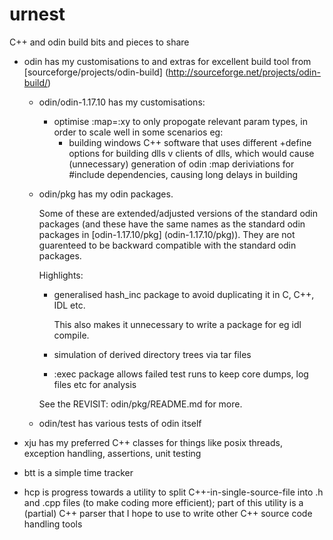 urnest
======

C++ and odin build bits and pieces to share

-   odin has my customisations to and extras for excellent build tool
    from [sourceforge/projects/odin-build] 
    (http://sourceforge.net/projects/odin-build/)

    -	odin/odin-1.17.10 has my customisations:
        - optimise :map=:xy to only propogate relevant param types, in
 	  order to scale well in some scenarios eg:
	       - building windows C++ software that uses different
	         +define options for building dlls v clients of dlls, which
		 would cause (unnecessary) generation of odin :map 
		 deriviations for #include dependencies, causing long
		 delays in building
    -   odin/pkg has my odin packages.

        Some of these are extended/adjusted versions of the standard odin packages
        (and these have the same names as the standard odin packages in
        [odin-1.17.10/pkg] (odin-1.17.10/pkg)). They are not guarenteed to be
        backward compatible with the standard odin packages.
    
        Highlights:
    
        - generalised hash_inc package to avoid duplicating it 
          in C, C++, IDL etc.

          This also makes it unnecessary to write a package for eg
	  idl compile.
    
        - simulation of derived directory trees via tar files
    
        - :exec package allows failed test runs to keep core dumps, log 
	  files etc for analysis
    
        See the REVISIT: odin/pkg/README.md for more.
	
    -   odin/test has various tests of odin itself

-   xju has my preferred C++ classes for things like posix threads,
    exception handling, assertions, unit testing

-   btt is a simple time tracker

-   hcp is progress towards a utility to split C++-in-single-source-file
    into .h and .cpp files (to make coding more efficient); part of
    this utility is a (partial) C++ parser that I hope to use to write
    other C++ source code handling tools
